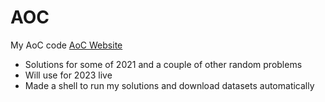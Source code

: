 # AOC
My AoC code [AoC Website](https://adventofcode.com/)

- Solutions for some of 2021 and a couple of other random problems
- Will use for 2023 live
- Made a shell to run my solutions and download datasets automatically
